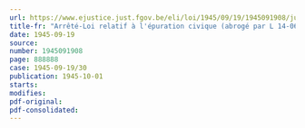 ```yaml
---
url: https://www.ejustice.just.fgov.be/eli/loi/1945/09/19/1945091908/justel
title-fr: "Arrêté-Loi relatif à l'épuration civique (abrogé par L 14-06-1948, art. 14)"
date: 1945-09-19
source:
number: 1945091908
page: 888888
case: 1945-09-19/30
publication: 1945-10-01
starts:
modifies:
pdf-original:
pdf-consolidated:
---
```


